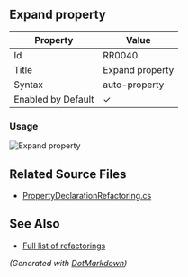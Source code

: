 ## Expand property

| Property           | Value           |
| ------------------ | --------------- |
| Id                 | RR0040          |
| Title              | Expand property |
| Syntax             | auto\-property  |
| Enabled by Default | &#x2713;        |

### Usage

![Expand property](../../images/refactorings/ExpandProperty.png)

## Related Source Files

* [PropertyDeclarationRefactoring.cs](../../src/Refactorings/CSharp/Refactorings/PropertyDeclarationRefactoring.cs)

## See Also

* [Full list of refactorings](Refactorings.md)

*\(Generated with [DotMarkdown](http://github.com/JosefPihrt/DotMarkdown)\)*